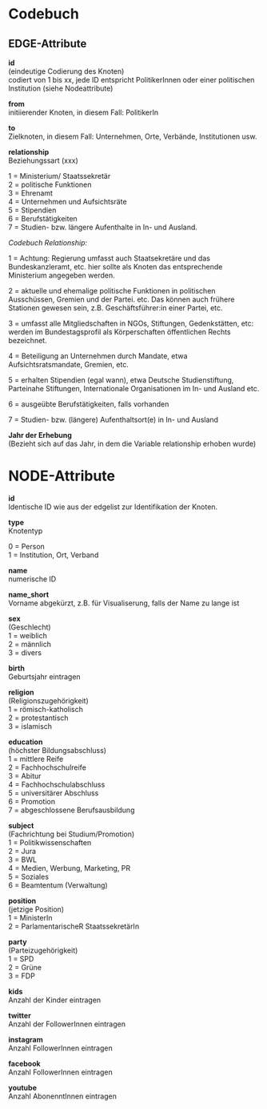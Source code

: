 # Codebuch #

## EDGE-Attribute

**id**  
(eindeutige Codierung des Knoten)   
codiert von 1 bis xx, jede ID entspricht PolitikerInnen oder einer politischen Institution (siehe Nodeattribute)

**from**    
initiierender Knoten, in diesem Fall: PolitikerIn

**to**   
Zielknoten, in diesem Fall: Unternehmen, Orte, Verbände, Institutionen usw.




**relationship**  
Beziehungssart (xxx)

1 = Ministerium/ Staatssekretär    
2 = politische Funktionen     
3 = Ehrenamt		    
4 = Unternehmen und Aufsichtsräte        
5 = Stipendien	         
6 = Berufstätigkeiten	             
7 = Studien- bzw. längere Aufenthalte in In- und Ausland.




*Codebuch Relationship:*

1 = Achtung: Regierung umfasst auch Staatsekretäre und das Bundeskanzleramt, etc. hier sollte als Knoten das entsprechende Ministerium angegeben werden.       

2 = aktuelle und ehemalige politische Funktionen in politischen Ausschüssen, Gremien und der Partei. etc. Das können auch frühere Stationen gewesen sein, z.B. Geschäftsführer:in einer Partei, etc.

3 = umfasst alle Mitgliedschaften in NGOs, Stiftungen, Gedenkstätten, etc: werden im Bundestagsprofil als Körperschaften öffentlichen Rechts bezeichnet.

4 = Beteiligung an Unternehmen durch Mandate, etwa Aufsichtsratsmandate, Gremien, etc.

5 = erhalten Stipendien (egal wann), etwa Deutsche Studienstiftung, Parteinahe Stiftungen, Internationale Organisationen im In- und Ausland etc.

6 = ausgeübte Berufstätigkeiten, falls vorhanden

7 = Studien- bzw. (längere) Aufenthaltsort(e) in In- und Ausland


**Jahr der Erhebung**    
(Bezieht sich auf das Jahr, in dem die Variable relationship erhoben wurde)





# NODE-Attribute  
  
**id**  
Identische ID wie aus der edgelist zur Identifikation der Knoten. 


**type**   
Knotentyp 

0 = Person   
1 = Institution, Ort, Verband

**name**      
numerische ID

**name_short**     
Vorname abgekürzt, z.B. für Visualiserung, falls der Name zu lange ist

**sex**    
(Geschlecht)   
1 = weiblich  
2 = männlich  
3 = divers

**birth**    
Geburtsjahr eintragen


**religion**   
(Religionszugehörigkeit)      
1 = römisch-katholisch   
2 = protestantisch   
3 = islamisch    



**education**    
(höchster Bildungsabschluss)    
1 = mittlere Reife   
2 = Fachhochschulreife   
3 = Abitur    
4 = Fachhochschulabschluss  
5 = universitärer Abschluss   
6 = Promotion   
7 = abgeschlossene Berufsausbildung    



**subject**   
(Fachrichtung bei Studium/Promotion)   
1 = Politikwissenschaften   
2 = Jura     
3 = BWL    
4 = Medien, Werbung, Marketing, PR  
5 = Soziales     
6 = Beamtentum (Verwaltung)   
   



**position**       
(jetzige Position)   
1 = MinisterIn    
2 = ParlamentarischeR StaatssekretärIn  


**party**     
(Parteizugehörigkeit)   
1 = SPD   
2 = Grüne    
3 = FDP     
    



**kids**     
Anzahl der Kinder eintragen


**twitter**   
Anzahl der FollowerInnen eintragen


**instagram**   
Anzahl FollowerInnen eintragen


**facebook**   
Anzahl FollowerInnen eintragen


**youtube**   
Anzahl AbonenntInnen eintragen



